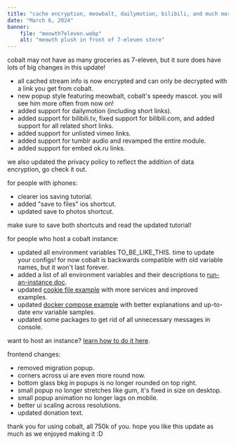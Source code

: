 ```yaml
---
title: "cache encryption, meowbalt, dailymotion, bilibili, and much more!"
date: "March 6, 2024"
banner:
    file: "meowth7eleven.webp"
    alt: "meowth plush in front of 7-eleven store"
---
```

cobalt may not have as many groceries as 7-eleven, but it sure does have lots of big changes in this update!

- all cached stream info is now encrypted and can only be decrypted with a link you get from cobalt.
- new popup style featuring meowbalt, cobalt's speedy mascot. you will see him more often from now on!
- added support for dailymotion (including short links).
- added support for bilibili.tv, fixed support for bilibili.com, and added support for all related short links.
- added support for unlisted vimeo links.
- added support for tumblr audio and revamped the entire module.
- added support for embed ok.ru links.

we also updated the privacy policy to reflect the addition of data encryption, go check it out.

for people with iphones:
- clearer ios saving tutorial.
- added "save to files" ios shortcut.
- updated save to photos shortcut.

make sure to save both shortcuts and read the updated tutorial!

for people who host a cobalt instance:
- updated all environment variables TO_BE_LIKE_THIS. time to update your configs! for now cobalt is backwards compatible with old variable names, but it won't last forever.
- added a list of all environment variables and their descriptions to [run-an-instance doc](https://github.com/imputnet/cobalt/blob/current/docs/run-an-instance.md#list-of-all-environment-variables).
- updated [cookie file example](https://github.com/imputnet/cobalt/blob/current/docs/examples/cookies.example.json) with more services and improved examples.
- updated [docker compose example](https://github.com/imputnet/cobalt/blob/current/docs/examples/docker-compose.example.yml) with better explanations and up-to-date env variable samples.
- updated some packages to get rid of all unnecessary messages in console.

want to host an instance? [learn how to do it here](https://github.com/imputnet/cobalt/blob/current/docs/run-an-instance.md).

frontend changes:
- removed migration popup.
- corners across ui are even more round now.
- bottom glass bkg in popups is no longer rounded on top right.
- small popup no longer stretches like gum, it's fixed in size on desktop.
- small popup animation no longer lags on mobile.
- better ui scaling across resolutions.
- updated donation text.

thank you for using cobalt, all 750k of you. hope you like this update as much as we enjoyed making it :D